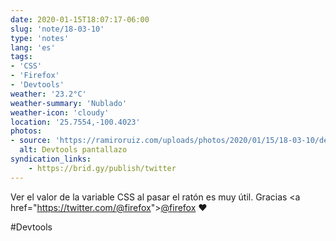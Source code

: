 ```yaml
---
date: 2020-01-15T18:07:17-06:00
slug: 'note/18-03-10'
type: 'notes'
lang: 'es'
tags:
- 'CSS'
- 'Firefox'
- 'Devtools'
weather: '23.2°C'
weather-summary: 'Nublado'
weather-icon: 'cloudy'
location: '25.7554,-100.4023'
photos:
- source: 'https://ramiroruiz.com/uploads/photos/2020/01/15/18-03-10/devtools-screenshot.jpeg'
  alt: Devtools pantallazo
syndication_links:
    - https://brid.gy/publish/twitter
---
```

Ver el valor de la variable CSS al pasar el ratón es muy útil. Gracias <a href="https://twitter.com/<a href="https://twitter.com/@firefox">@firefox</a>"><a href="https://twitter.com/@firefox">@firefox</a></a> ❤️

   #Devtools